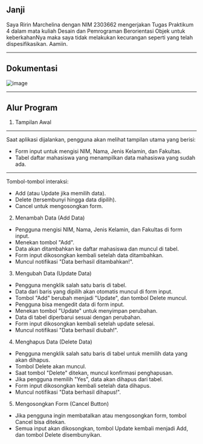 Janji
---
Saya Ririn Marchelina dengan NIM 2303662 mengerjakan Tugas Praktikum 4 dalam mata kuliah Desain dan Pemrograman Berorientasi Objek untuk keberkahanNya maka saya tidak melakukan kecurangan seperti yang telah dispesifikasikan. Aamiin.

---
Dokumentasi
---
![image](https://github.com/user-attachments/assets/1d420077-5fc0-46bd-aaf2-6a2b21485bd5)

---
Alur Program
---
1. Tampilan Awal
---
Saat aplikasi dijalankan, pengguna akan melihat tampilan utama yang berisi:
- Form input untuk mengisi NIM, Nama, Jenis Kelamin, dan Fakultas.
- Tabel daftar mahasiswa yang menampilkan data mahasiswa yang sudah ada.
---
Tombol-tombol interaksi:
- Add (atau Update jika memilih data).
- Delete (tersembunyi hingga data dipilih).
- Cancel untuk mengosongkan form.

2. Menambah Data (Add Data)
- Pengguna mengisi NIM, Nama, Jenis Kelamin, dan Fakultas di form input.
- Menekan tombol "Add".
- Data akan ditambahkan ke daftar mahasiswa dan muncul di tabel.
- Form input dikosongkan kembali setelah data ditambahkan.
- Muncul notifikasi "Data berhasil ditambahkan!".

3. Mengubah Data (Update Data)
- Pengguna mengklik salah satu baris di tabel.
- Data dari baris yang dipilih akan otomatis muncul di form input.
- Tombol "Add" berubah menjadi "Update", dan tombol Delete muncul.
- Pengguna bisa mengedit data di form input.
- Menekan tombol "Update" untuk menyimpan perubahan.
- Data di tabel diperbarui sesuai dengan perubahan.
- Form input dikosongkan kembali setelah update selesai.
- Muncul notifikasi "Data berhasil diubah!".

4. Menghapus Data (Delete Data)
- Pengguna mengklik salah satu baris di tabel untuk memilih data yang akan dihapus.
- Tombol Delete akan muncul.
- Saat tombol "Delete" ditekan, muncul konfirmasi penghapusan.
- Jika pengguna memilih "Yes", data akan dihapus dari tabel.
- Form input dikosongkan kembali setelah data dihapus.
- Muncul notifikasi "Data berhasil dihapus!".

5. Mengosongkan Form (Cancel Button)
- Jika pengguna ingin membatalkan atau mengosongkan form, tombol Cancel bisa ditekan.
- Semua input akan dikosongkan, tombol Update kembali menjadi Add, dan tombol Delete disembunyikan.

